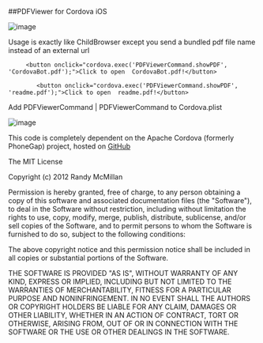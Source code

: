 ##PDFViewer for Cordova iOS


![image](https://raw.github.com/RandyMcMillan/Cordova--iOS--PDFViewer-/master/pdfview.png)

Usage is exactly like ChildBrowser except you send a bundled pdf file name instead of an external url

         <button onclick="cordova.exec('PDFViewerCommand.showPDF', 'CordovaBot.pdf');">Click to open  CordovaBot.pdf!</button>

            <button onclick="cordova.exec('PDFViewerCommand.showPDF', 'readme.pdf');">Click to open  readme.pdf!</button>



Add PDFViewerCommand | PDFViewerCommand to Cordova.plist

![image](https://raw.github.com/RandyMcMillan/Cordova--iOS--PDFViewer-/master/Cordova.plist.png)

This code is completely dependent on the Apache Cordova (formerly PhoneGap) project, hosted on [GitHub](http://github.com/apache)

The MIT License

Copyright (c) 2012 Randy McMillan

Permission is hereby granted, free of charge, to any person obtaining a copy of this software and associated documentation files (the "Software"), to deal in the Software without restriction, including without limitation the rights to use, copy, modify, merge, publish, distribute, sublicense, and/or sell copies of the Software, and to permit persons to whom the Software is furnished to do so, subject to the following conditions:

The above copyright notice and this permission notice shall be included in all copies or substantial portions of the Software.

THE SOFTWARE IS PROVIDED "AS IS", WITHOUT WARRANTY OF ANY KIND, EXPRESS OR IMPLIED, INCLUDING BUT NOT LIMITED TO THE WARRANTIES OF MERCHANTABILITY, FITNESS FOR A PARTICULAR PURPOSE AND NONINFRINGEMENT. IN NO EVENT SHALL THE AUTHORS OR COPYRIGHT HOLDERS BE LIABLE FOR ANY CLAIM, DAMAGES OR OTHER LIABILITY, WHETHER IN AN ACTION OF CONTRACT, TORT OR OTHERWISE, ARISING FROM, OUT OF OR IN CONNECTION WITH THE SOFTWARE OR THE USE OR OTHER DEALINGS IN THE SOFTWARE.

